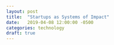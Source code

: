 ```yaml
---
layout: post
title:  "Startups as Systems of Impact"
date:   2019-04-08 12:00:00 -0500
categories: technology
draft: true
---
```

